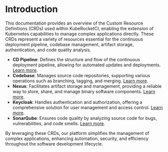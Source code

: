 # Introduction

This documentation provides an overview of the Custom Resource Definitions (CRDs) used within KubeRocketCI, enabling the extension of Kubernetes capabilities to manage complex applications directly.
These CRDs represent a variety of resources essential for the continuous deployment pipeline, codebase management, artifact storage, authentication, and code quality analysis.

- **CD Pipeline**: Defines the structure and flow of the continuous deployment pipeline, allowing for automated updates and deployments. [Learn more](cd-pipeline.md).
- **Codebase**: Manages source code repositories, supporting various operations such as branching, tagging, and merging. [Learn more](codebase.md).
- **Nexus**: Facilitates artifact storage and management, providing a reliable way to store, share, and manage binary software components. [Learn more](nexus.md).
- **Keycloak**: Handles authentication and authorization, offering a comprehensive solution for user management and access control. [Learn more](keycloak.md).
- **SonarQube**: Ensures code quality by analyzing source code for bugs, vulnerabilities, and code smells. [Learn more](sonarqube.md).

By leveraging these CRDs, our platform simplifies the management of complex applications, enhancing automation, security, and efficiency throughout the software development lifecycle.
